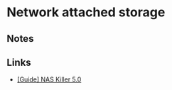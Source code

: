 # Network attached storage

## Notes

## Links

- [[Guide] NAS Killer 5.0](https://forums.serverbuilds.net/t/guide-nas-killer-5-0/3072)
